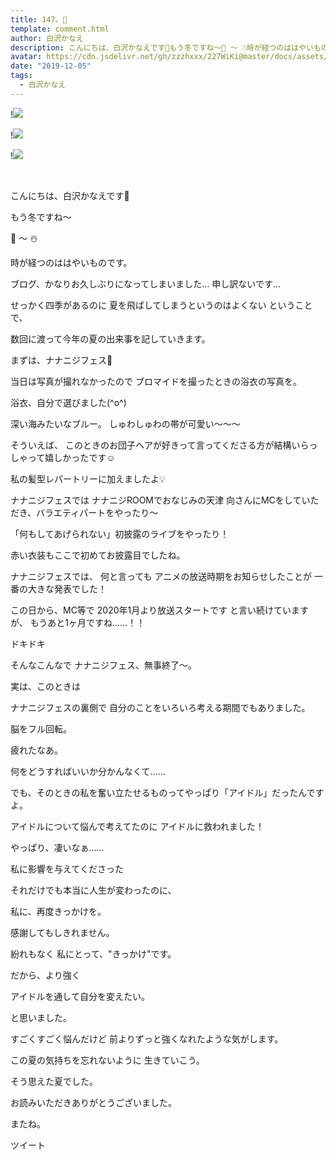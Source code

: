 ```yaml
---
title: 147。🐇
template: comment.html
author: 白沢かなえ
description: こんにちは、白沢かなえです🌷もう冬ですね〜🍂 〜 ☃️時が経つのははやいものです。ブログ、かなりお久しぶりになってしまいました…申し訳ないで...
avatar: https://cdn.jsdelivr.net/gh/zzzhxxx/227WiKi@master/docs/assets/photo/avatar/kanae.jpg
date: "2019-12-05"
tags:
  - 白沢かなえ
---
```


!![](https://cdn.jsdelivr.net/gh/227WiKi/227WiKi-image@master/blog-image/kanae-2019-12-05_1.jpg)

!![](https://cdn.jsdelivr.net/gh/227WiKi/227WiKi-image@master/blog-image/kanae-2019-12-05_2.jpg)

!![](https://cdn.jsdelivr.net/gh/227WiKi/227WiKi-image@master/blog-image/kanae-2019-12-05_3.jpg)



  ﻿
﻿






こんにちは、白沢かなえです🌷









もう冬ですね〜


🍂 〜 ☃️


時が経つのははやいものです。





ブログ、かなりお久しぶりになってしまいました…
申し訳ないです…





せっかく四季があるのに
夏を飛ばしてしまうというのはよくない
ということで、



数回に渡って今年の夏の出来事を記していきます。











まずは、ナナニジフェス🎐







当日は写真が撮れなかったので
ブロマイドを撮ったときの浴衣の写真を。














浴衣、自分で選びました(^o^)



深い海みたいなブルー。
しゅわしゅわの帯が可愛い〜〜〜



そういえば、
このときのお団子ヘアが好きって言ってくださる方が結構いらっしゃって嬉しかったです☺️



私の髪型レパートリーに加えましたよ💡












ナナニジフェスでは
ナナニジROOMでおなじみの天津 向さんにMCをしていただき、バラエティパートをやったり〜


「何もしてあげられない」初披露のライブをやったり！




赤い衣装もここで初めてお披露目でしたね。







ナナニジフェスでは、
何と言っても
アニメの放送時期をお知らせしたことが
一番の大きな発表でした！



この日から、MC等で
2020年1月より放送スタートです
と言い続けていますが、
もうあと1ヶ月ですね……！！


ドキドキ








そんなこんなで
ナナニジフェス、無事終了〜。












実は、このときは

ナナニジフェスの裏側で
自分のことをいろいろ考える期間でもありました。





脳をフル回転。




疲れたなあ。













何をどうすればいいか分かんなくて……




でも、そのときの私を奮い立たせるものってやっぱり「アイドル」だったんですよ。





アイドルについて悩んで考えてたのに
アイドルに救われました！





やっぱり、凄いなぁ……














私に影響を与えてくださった


それだけでも本当に人生が変わったのに、




私に、再度きっかけを。







感謝してもしきれません。






紛れもなく
私にとって、"きっかけ"です。










だから、より強く

アイドルを通して自分を変えたい。

と思いました。











すごくすごく悩んだけど
前よりずっと強くなれたような気がします。






この夏の気持ちを忘れないように
生きていこう。







そう思えた夏でした。














お読みいただきありがとうございました。


またね。


ツイート



